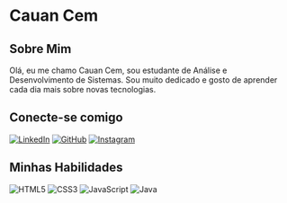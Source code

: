 # Cauan Cem

## Sobre Mim
Olá, eu me chamo Cauan Cem, sou estudante de Análise e Desenvolvimento de Sistemas. Sou muito dedicado e gosto de aprender cada dia mais sobre novas tecnologias.

## Conecte-se comigo
[![LinkedIn](https://img.shields.io/badge/LinkedIn-0077B5?style=for-the-badge&logo=linkedin&logoColor=white)](https://www.linkedin.com/in/cauan-c-165bb9203/) [![GitHub](https://img.shields.io/badge/GitHub-100000?style=for-the-badge&logo=github&logoColor=white)](https://github.com/CacoCem) [![Instagram](https://img.shields.io/badge/-Instagram-%23E4405F?style=for-the-badge&logo=instagram&logoColor=white)](https://www.instagram.com/cauancem/)


## Minhas Habilidades
![HTML5](https://img.shields.io/badge/HTML5-E34F26?style=for-the-badge&logo=html5&logoColor=white)  ![CSS3](https://img.shields.io/badge/CSS3-1572B6?style=for-the-badge&logo=css3&logoColor=white)  ![JavaScript](https://img.shields.io/badge/JavaScript-F7DF1E?style=for-the-badge&logo=javascript&logoColor=black)  ![Java](https://img.shields.io/badge/java-%23ED8B00.svg?style=for-the-badge&logo=openjdk&logoColor=white)
